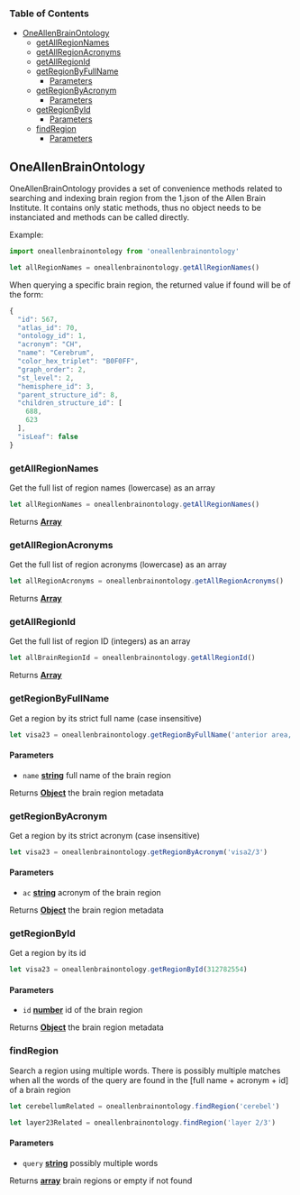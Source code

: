 <!-- Generated by documentation.js. Update this documentation by updating the source code. -->

### Table of Contents

-   [OneAllenBrainOntology][1]
    -   [getAllRegionNames][2]
    -   [getAllRegionAcronyms][3]
    -   [getAllRegionId][4]
    -   [getRegionByFullName][5]
        -   [Parameters][6]
    -   [getRegionByAcronym][7]
        -   [Parameters][8]
    -   [getRegionById][9]
        -   [Parameters][10]
    -   [findRegion][11]
        -   [Parameters][12]

## OneAllenBrainOntology

OneAllenBrainOntology provides a set of convenience methods related to searching
and indexing brain region from the 1.json of the Allen Brain Institute.
It contains only static methods, thus no object needs to be
instanciated and methods can be called directly.

Example:

```javascript
import oneallenbrainontology from 'oneallenbrainontology'

let allRegionNames = oneallenbrainontology.getAllRegionNames()
```

When querying a specific brain region, the returned value if found will be of the form:

```javascript
{
  "id": 567,
  "atlas_id": 70,
  "ontology_id": 1,
  "acronym": "CH",
  "name": "Cerebrum",
  "color_hex_triplet": "B0F0FF",
  "graph_order": 2,
  "st_level": 2,
  "hemisphere_id": 3,
  "parent_structure_id": 8,
  "children_structure_id": [
    688,
    623
  ],
  "isLeaf": false
}
```

### getAllRegionNames

Get the full list of region names (lowercase) as an array

```javascript
let allRegionNames = oneallenbrainontology.getAllRegionNames()
```

Returns **[Array][13]** 

### getAllRegionAcronyms

Get the full list of region acronyms (lowercase) as an array

```javascript
let allRegionAcronyms = oneallenbrainontology.getAllRegionAcronyms()
```

Returns **[Array][13]** 

### getAllRegionId

Get the full list of region ID (integers) as an array

```javascript
let allBrainRegionId = oneallenbrainontology.getAllRegionId()
```

Returns **[Array][13]** 

### getRegionByFullName

Get a region by its strict full name (case insensitive)

```javascript
let visa23 = oneallenbrainontology.getRegionByFullName('anterior area, layer 2/3')
```

#### Parameters

-   `name` **[string][14]** full name of the brain region

Returns **[Object][15]** the brain region metadata

### getRegionByAcronym

Get a region by its strict acronym (case insensitive)

```javascript
let visa23 = oneallenbrainontology.getRegionByAcronym('visa2/3')
```

#### Parameters

-   `ac` **[string][14]** acronym of the brain region

Returns **[Object][15]** the brain region metadata

### getRegionById

Get a region by its id

```javascript
let visa23 = oneallenbrainontology.getRegionById(312782554)
```

#### Parameters

-   `id` **[number][16]** id of the brain region

Returns **[Object][15]** the brain region metadata

### findRegion

Search a region using multiple words.
There is possibly multiple matches when all the words of the query are found
in the [full name + acronym + id] of a brain region

```javascript
let cerebellumRelated = oneallenbrainontology.findRegion('cerebel')

let layer23Related = oneallenbrainontology.findRegion('layer 2/3')
```

#### Parameters

-   `query` **[string][14]** possibly multiple words

Returns **[array][13]** brain regions or empty if not found

[1]: #oneallenbrainontology

[2]: #getallregionnames

[3]: #getallregionacronyms

[4]: #getallregionid

[5]: #getregionbyfullname

[6]: #parameters

[7]: #getregionbyacronym

[8]: #parameters-1

[9]: #getregionbyid

[10]: #parameters-2

[11]: #findregion

[12]: #parameters-3

[13]: https://developer.mozilla.org/docs/Web/JavaScript/Reference/Global_Objects/Array

[14]: https://developer.mozilla.org/docs/Web/JavaScript/Reference/Global_Objects/String

[15]: https://developer.mozilla.org/docs/Web/JavaScript/Reference/Global_Objects/Object

[16]: https://developer.mozilla.org/docs/Web/JavaScript/Reference/Global_Objects/Number

